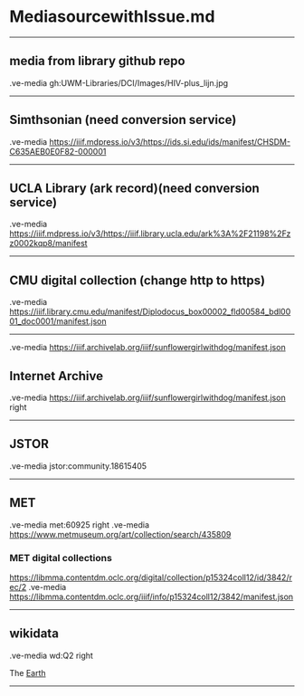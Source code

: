 # MediasourcewithIssue.md
***
## media from library github repo 
.ve-media gh:UWM-Libraries/DCI/Images/HIV-plus_lijn.jpg
***
## Simthsonian (need conversion service)
.ve-media  https://iiif.mdpress.io/v3/https://ids.si.edu/ids/manifest/CHSDM-C635AEB0E0F82-000001
***
## UCLA Library (ark record)(need conversion service)
.ve-media https://iiif.mdpress.io/v3/https://iiif.library.ucla.edu/ark%3A%2F21198%2Fzz0002kqp8/manifest
***
## CMU digital collection (change http to https)
.ve-media https://iiif.library.cmu.edu/manifest/Diplodocus_box00002_fld00584_bdl0001_doc0001/manifest.json
***
.ve-media https://iiif.archivelab.org/iiif/sunflowergirlwithdog/manifest.json
## Internet Archive 
.ve-media https://iiif.archivelab.org/iiif/sunflowergirlwithdog/manifest.json right
***
## JSTOR
.ve-media jstor:community.18615405
***
## MET
.ve-media met:60925 right
.ve-media https://www.metmuseum.org/art/collection/search/435809 

### MET digital collections 
https://libmma.contentdm.oclc.org/digital/collection/p15324coll12/id/3842/rec/2
.ve-media  https://libmma.contentdm.oclc.org/iiif/info/p15324coll12/3842/manifest.json
***
## wikidata 
.ve-media wd:Q2 right

The [Earth](https://www.wikidata.org/wiki/Q2)
***